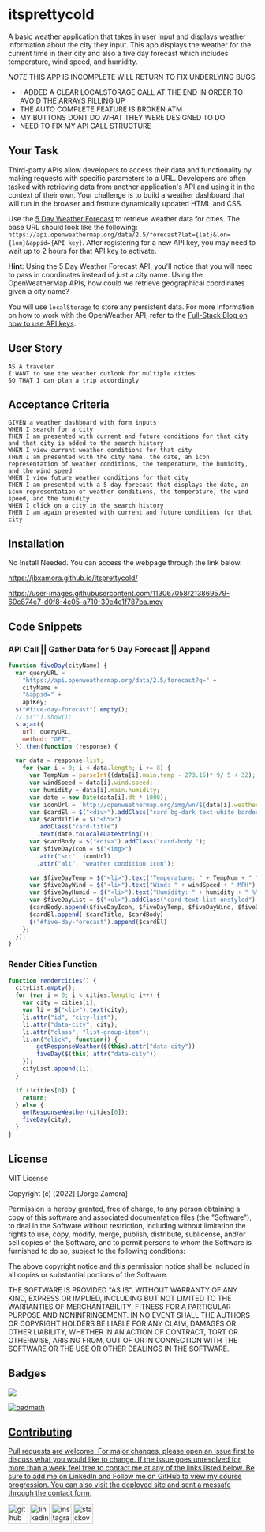 # itsprettycold

A basic weather application that takes in user input and displays weather information about the city they input. This app displays the weather for the current time in their city and also a five day forecast which includes temperature, wind speed, and humidity. 

*NOTE* THIS APP IS INCOMPLETE WILL RETURN TO FIX UNDERLYING BUGS
- I ADDED A CLEAR LOCALSTORAGE CALL AT THE END IN ORDER TO AVOID THE ARRAYS FILLING UP
- THE AUTO COMPLETE FEATURE IS BROKEN ATM
- MY BUTTONS DONT DO WHAT THEY WERE DESIGNED TO DO
- NEED TO FIX MY API CALL STRUCTURE

## Your Task

Third-party APIs allow developers to access their data and functionality by making requests with specific parameters to a URL. Developers are often tasked with retrieving data from another application's API and using it in the context of their own. Your challenge is to build a weather dashboard that will run in the browser and feature dynamically updated HTML and CSS.

Use the [5 Day Weather Forecast](https://openweathermap.org/forecast5) to retrieve weather data for cities. The base URL should look like the following: `https://api.openweathermap.org/data/2.5/forecast?lat={lat}&lon={lon}&appid={API key}`. After registering for a new API key, you may need to wait up to 2 hours for that API key to activate.

**Hint**: Using the 5 Day Weather Forecast API, you'll notice that you will need to pass in coordinates instead of just a city name. Using the OpenWeatherMap APIs, how could we retrieve geographical coordinates given a city name?

You will use `localStorage` to store any persistent data. For more information on how to work with the OpenWeather API, refer to the [Full-Stack Blog on how to use API keys](https://coding-boot-camp.github.io/full-stack/apis/how-to-use-api-keys).

## User Story

```
AS A traveler
I WANT to see the weather outlook for multiple cities
SO THAT I can plan a trip accordingly
```

## Acceptance Criteria

```
GIVEN a weather dashboard with form inputs
WHEN I search for a city
THEN I am presented with current and future conditions for that city and that city is added to the search history
WHEN I view current weather conditions for that city
THEN I am presented with the city name, the date, an icon representation of weather conditions, the temperature, the humidity, and the wind speed
WHEN I view future weather conditions for that city
THEN I am presented with a 5-day forecast that displays the date, an icon representation of weather conditions, the temperature, the wind speed, and the humidity
WHEN I click on a city in the search history
THEN I am again presented with current and future conditions for that city
```

## Installation

No Install Needed. You can access the webpage through the link below.

https://jbxamora.github.io/itsprettycold/


https://user-images.githubusercontent.com/113067058/213869579-60c874e7-d0f8-4c05-a710-39e4e1f787ba.mov


## Code Snippets

### API Call || Gather Data for 5 Day Forecast || Append 

```js
function fiveDay(cityName) {
  var queryURL =
    "https://api.openweathermap.org/data/2.5/forecast?q=" +
    cityName +
    "&appid=" +
    apiKey;
  $("#five-day-forecast").empty();
  // $("").show();
  $.ajax({
    url: queryURL,
    method: "GET",
  }).then(function (response) {

  var data = response.list;
    for (var i = 0; i < data.length; i += 8) {
      var TempNum = parseInt((data[i].main.temp - 273.15)* 9/ 5 + 32);
      var windSpeed = data[i].wind.speed;
      var humidity = data[i].main.humidity;
      var date = new Date(data[i].dt * 1000);
      var iconUrl = `http://openweathermap.org/img/wn/${data[i].weather[0].icon}@2x.png`;
      var $cardEl = $("<div>").addClass("card bg-dark text-white border-white col-xl ");
      var $cardTitle = $("<h5>")
        .addClass("card-title")
        .text(date.toLocaleDateString());
      var $cardBody = $("<div>").addClass("card-body ");
      var $fiveDayIcon = $("<img>")
        .attr("src", iconUrl)
        .attr("alt", "weather condition icon");

      var $fiveDayTemp = $("<li>").text("Temperature: " + TempNum + " °F");
      var $fiveDayWind = $("<li>").text("Wind: " + windSpeed + " MPH");
      var $fiveDayHumid = $("<li>").text("Humidity: " + humidity + " %");
      var $fiveDayList = $("<ul>").addClass("card-text-list-unstyled").append($fiveDayTemp, $fiveDayWind, $fiveDayHumid);
      $cardBody.append($fiveDayIcon, $fiveDayTemp, $fiveDayWind, $fiveDayHumid);
      $cardEl.append( $cardTitle, $cardBody)
      $("#five-day-forecast").append($cardEl)
    };
  });
}
```

### Render Cities Function

```js
function rendercities() {
  cityList.empty();
  for (var i = 0; i < cities.length; i++) {
    var city = cities[i];
    var li = $("<li>").text(city);
    li.attr("id", "city-list");
    li.attr("data-city", city);
    li.attr("class", "list-group-item");
    li.on("click", function() {
        getResponseWeather($(this).attr("data-city"))
        fiveDay($(this).attr("data-city"))
    });
    cityList.append(li);
  }

  if (!cities[0]) {
    return;
  } else {
    getResponseWeather(cities[0]);
    fiveDay(city);
  }
}

```

## License

MIT License

Copyright (c) [2022] [Jorge Zamora]

Permission is hereby granted, free of charge, to any person obtaining a copy
of this software and associated documentation files (the "Software"), to deal
in the Software without restriction, including without limitation the rights
to use, copy, modify, merge, publish, distribute, sublicense, and/or sell
copies of the Software, and to permit persons to whom the Software is
furnished to do so, subject to the following conditions:

The above copyright notice and this permission notice shall be included in all
copies or substantial portions of the Software.

THE SOFTWARE IS PROVIDED "AS IS", WITHOUT WARRANTY OF ANY KIND, EXPRESS OR
IMPLIED, INCLUDING BUT NOT LIMITED TO THE WARRANTIES OF MERCHANTABILITY,
FITNESS FOR A PARTICULAR PURPOSE AND NONINFRINGEMENT. IN NO EVENT SHALL THE
AUTHORS OR COPYRIGHT HOLDERS BE LIABLE FOR ANY CLAIM, DAMAGES OR OTHER
LIABILITY, WHETHER IN AN ACTION OF CONTRACT, TORT OR OTHERWISE, ARISING FROM,
OUT OF OR IN CONNECTION WITH THE SOFTWARE OR THE USE OR OTHER DEALINGS IN THE
SOFTWARE.

## Badges

<a href=”https://www.linkedin.com/in/jorge-zamora-786945250/”>
<img src='https://img.shields.io/badge/LinkedIn-blue?style=flat&logo=linkedin&labelColor=blue'>

![badmath](https://img.shields.io/github/followers/jbxamora?label=JBXAMORA&logoColor=%23fd2423&style=social)

## Contributing

Pull requests are welcome. For major changes, please open an issue first to discuss what you would like to change. If the issue goes unresolved for more than a week feel free to contact me at any of the links listed below. Be sure to add me on LinkedIn and Follow me on GitHub to view my course progression. You can also visit the deployed site and sent a messafe through the contact form.

[<img src='https://cdn.jsdelivr.net/npm/simple-icons@3.0.1/icons/github.svg' alt='github' height='40'>](https://github.com/jbxamora) [<img src='https://cdn.jsdelivr.net/npm/simple-icons@3.0.1/icons/linkedin.svg' alt='linkedin' height='40'>](https://www.linkedin.com/in/jorge-zamora-786945250//) [<img src='https://cdn.jsdelivr.net/npm/simple-icons@3.0.1/icons/instagram.svg' alt='instagram' height='40'>](https://www.instagram.com/jbxamora/) [<img src='https://cdn.jsdelivr.net/npm/simple-icons@3.0.1/icons/stackoverflow.svg' alt='stackoverflow' height='40'>](https://stackoverflow.com/users/20023706/jbxamora)

